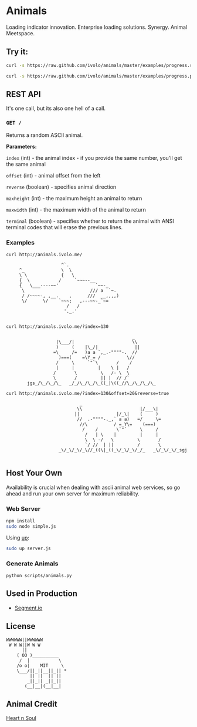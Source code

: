 

# Animals

Loading indicator innovation. Enterprise loading solutions. Synergy.
Animal Meetspace.

## Try it:

```bash
curl -s https://raw.github.com/ivolo/animals/master/examples/progress.sh | sh
```

```bash
curl -s https://raw.github.com/ivolo/animals/master/examples/progress.py | python
```

## REST API

It's one call, but its also one hell of a call.

### `GET /`
Returns a random ASCII animal.

**Parameters:**

`index` (int) - the animal index - if you provide the same number, you'll get the same animal

`offset` (int) -  animal offset from the left

`reverse` (boolean) - specifies animal direction

`maxheight` (int) - the maximum height an animal to return

`maxwidth` (int) - the maximum width of the animal to return

`terminal` (boolean) - specifies whether to return the animal with ANSI terminal codes that will erase the previous lines.


### Examples

`curl http://animals.ivolo.me/`
```
                     ^`.                        
     ^_              \  \                       
     \ \             {   \                      
     {  \           /     `~~~--__              
     {   \___----~~'              `~~-_         
      \                         /// a  `~.      
      / /~~~~-, ,__.    ,      ///  __,,,,)     
      \/      \/    `~~~;   ,---~~-_`~=         
                       /   /                    
                      '._.'                     
                                                
```
`curl http://animals.ivolo.me/?index=130`
```
                                                _        
                   |\___/|                      \\       
                   )     (    |\_/|              ||      
                  =\     /=   )a a `,_.-""""-.  //       
                    )===(    =\Y_= /          \//        
                   /     \     `"`\       /    /         
                   |     |         |    \ |   /          
                  /       \         \   /- \  \          
                  \       /         || |  // /`          
        jgs_/\_/\_/\_   _/_/\_/\_/\_((_|\((_//\_/\_/\_/\_

```

`curl http://animals.ivolo.me/?index=130&offset=20&reverse=true`
```
                            _                                                
                           \\                      |/___\|                   
                          ||              |/_\|    (     )                   
                           //  .-""""-._,` a a)   =/     \=                  
                            //\          / =_Y\=    (===)                    
                             /    /       \`"`     \     /                   
                              /   | \    |         |     |                   
                              \  \ -/   \         \       /                  
                              `/ //  | ||         /       \                  
                    _\/_\/_\/_\//_((\|_((_\/_\/_\/_/_   _\/_\/_\/_sgj        
                                                                             
```

## Host Your Own
Availability is crucial when dealing with ascii animal web services,
so go ahead and run your own server for maximum reliability.

### Web Server

```bash
npm install
sudo node simple.js
```

Using [up](https://github.com/learnboost/up):
```bash
sudo up server.js
```

### Generate Animals
`python scripts/animals.py`

## Used in Production
* [Segment.io](https://segment.io)

## License

```
WWWWWW||WWWWWW
 W W W||W W W
      ||
    ( OO )__________
     /  |           \
    /o o|    MIT     \
    \___/||_||__||_|| *
         || ||  || ||
        _||_|| _||_||
       (__|__|(__|__|
```

## Animal Credit

[Heart n Soul](http://www.heartnsoul.com/ascii_art/ascii_animals_indx.htm)